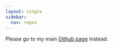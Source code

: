 ```yaml
---
layout: single
sidebar:
  nav: repos
---
```

Please go to my main [Github page](https://github.com/nolltre) instead.
